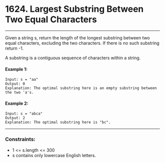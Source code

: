 # 1624. Largest Substring Between Two Equal Characters

---

Given a string s, return the length of the longest substring between two equal characters, excluding the two characters. If there is no such substring return -1.

A substring is a contiguous sequence of characters within a string.

#### Example 1:
```
Input: s = "aa"
Output: 0
Explanation: The optimal substring here is an empty substring between the two 'a's.
```
#### Example 2:
```
Input: s = "abca"
Output: 2
Explanation: The optimal substring here is "bc".
```

---
### Constraints:

- 1 <= s.length <= 300 
- s contains only lowercase English letters.